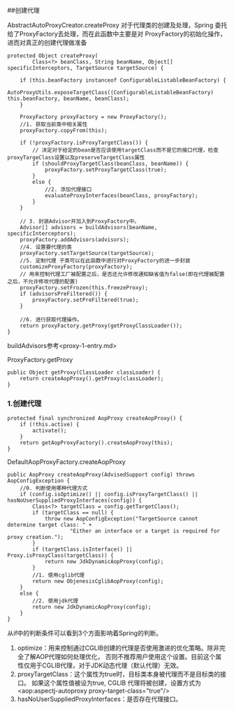 ##创建代理

AbstractAutoProxyCreator.createProxy
对于代理类的创建及处理，Spring 委托给了ProxyFactory去处理，而在此函数中主要是对
ProxyFactory的初始化操作，进而对真正的创建代理做准备
```
protected Object createProxy(
        Class<?> beanClass, String beanName, Object[] specificInterceptors, TargetSource targetSource) {

    if (this.beanFactory instanceof ConfigurableListableBeanFactory) {
        AutoProxyUtils.exposeTargetClass((ConfigurableListableBeanFactory) this.beanFactory, beanName, beanClass);
    }

    ProxyFactory proxyFactory = new ProxyFactory();
    //1. 获取当前类中相关属性
    proxyFactory.copyFrom(this);

    if (!proxyFactory.isProxyTargetClass()) {
        // 决定对于给定的bean是否应该使用targetClass而不是它的接口代理，检查proxyTargeClass设置以及preserveTargetClass属性
        if (shouldProxyTargetClass(beanClass, beanName)) {
            proxyFactory.setProxyTargetClass(true);
        }
        else {
            //2. 添加代理接口
            evaluateProxyInterfaces(beanClass, proxyFactory);
        }
    }

    // 3. 封装Advisor并加入到ProxyFactory中。
    Advisor[] advisors = buildAdvisors(beanName, specificInterceptors);
    proxyFactory.addAdvisors(advisors);
    //4. 设置要代理的类
    proxyFactory.setTargetSource(targetSource);
    //5. 定制代理 子类可以在此函数中进行对ProxyFactory的进一步封装
    customizeProxyFactory(proxyFactory);
    // 用来控制代理工厂被配置之后，是否还允许修改通知缺省值为false(即在代理被配置之后，不允许修改代理的配置)
    proxyFactory.setFrozen(this.freezeProxy);
    if (advisorsPreFiltered()) {
        proxyFactory.setPreFiltered(true);
    }

    //6. 进行获取代理操作。
    return proxyFactory.getProxy(getProxyClassLoader());
}
```
buildAdvisors参考<proxy-1-entry.md>


ProxyFactory.getProxy
```
public Object getProxy(ClassLoader classLoader) {
    return createAopProxy().getProxy(classLoader);
}
```

### 1.创建代理
```
protected final synchronized AopProxy createAopProxy() {
    if (!this.active) {
        activate();
    }
    return getAopProxyFactory().createAopProxy(this);
}
```

DefaultAopProxyFactory.createAopProxy
```
public AopProxy createAopProxy(AdvisedSupport config) throws AopConfigException {
    //0. 判断使用哪种代理方式
    if (config.isOptimize() || config.isProxyTargetClass() || hasNoUserSuppliedProxyInterfaces(config)) {
        Class<?> targetClass = config.getTargetClass();
        if (targetClass == null) {
            throw new AopConfigException("TargetSource cannot determine target class: " +
                    "Either an interface or a target is required for proxy creation.");
        }
        if (targetClass.isInterface() || Proxy.isProxyClass(targetClass)) {
            return new JdkDynamicAopProxy(config);
        }
        //1. 使用cglib代理
        return new ObjenesisCglibAopProxy(config);
    }
    else {
        //2. 使用jdk代理
        return new JdkDynamicAopProxy(config);
    }
}
```
从if中的判断条件可以看到3个方面影响着Spring的判断。
1. optimize：用来控制通过CGLIB创建的代理是否使用激进的优化策略。除非完全了解AOP代理如何处理优化，
   否则不推荐用户使用这个设置。目前这个属性仅用于CGLIB代理，对于JDK动态代理（默认代理）无效。
2. proxyTargetClass：这个属性为true时，目标类本身被代理而不是目标类的接口。
   如果这个属性值被设为true, CGLIB 代理将被创建，设置方式为<aop:aspectj-autoproxy proxy-target-class="true"/>
3. hasNoUserSuppliedProxyInterfaces：是否存在代理接口。
